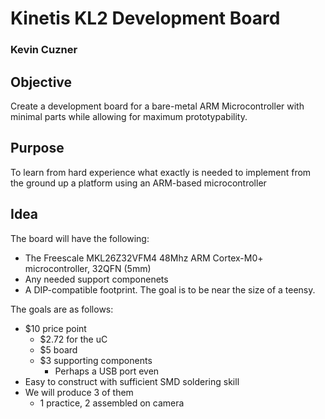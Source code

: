 # Kinetis KL2 Development Board
### Kevin Cuzner

## Objective

Create a development board for a bare-metal ARM Microcontroller with minimal
parts while allowing for maximum prototypability.

## Purpose

To learn from hard experience what exactly is needed to implement from the
ground up a platform using an ARM-based microcontroller

## Idea

The board will have the following:

 * The Freescale MKL26Z32VFM4 48Mhz ARM Cortex-M0+ microcontroller, 32QFN (5mm)
 * Any needed support componenets
 * A DIP-compatible footprint. The goal is to be near the size of a teensy.

The goals are as follows:

 * $10 price point
    * $2.72 for the uC
    * $5 board
    * $3 supporting components
        * Perhaps a USB port even
 * Easy to construct with sufficient SMD soldering skill
 * We will produce 3 of them
    * 1 practice, 2 assembled on camera

